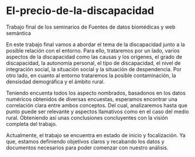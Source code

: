 # El-precio-de-la-discapacidad
Trabajo final de los seminarios de Fuentes de datos biomédicas y web semántica

En este trabajo final vamos a abordar el tema de la discapacidad junto a la posible relación con el entorno. Para ello, trataremos por un lado, varios aspectos de la discapacidad como las causas y los origenes, el grado de discapacidad, la autonomía personal, el tipo de discapacidad, el nivel de integración social, la situación social y la situación de despendencia. Por otro lado, en cuanto al entorno trataremos la posible contaminación, la densisdad demográfica y el ámbito rural.

Teniendo encuenta todos los aspecto nombrados, basadonos en los datos numéricos obtenidos de diversas encuestas, esperamos encontrar una correlación clara entre ambos conceptos. Del cual, analizaremos hasta que punto puede ser relevante y aspectos llamativos como en el caso del medio rural. Obteniendo así unas conclusiones concluyentes con la visión completa del trabajo.

Actualmente, el trabajo se encuentra en estado de inicio y focalización. Ya que, estamos definiendo objetivos claros y recabando los datos y documentos necesarios para poder comenzar con nuestro análisis.
